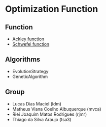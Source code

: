 # Optimization Function

## Function
- [Ackley function](https://en.wikipedia.org/wiki/Ackley_function)
- [Schwefel function](https://www.sfu.ca/~ssurjano/schwef.html)

## Algorithms
- EvolutionStrategy
- GeneticAlgorithm

## Group
- Lucas Dias Maciel (ldm)
- Matheus Viana Coelho Albuquerque (mvca)
- Riei Joaquim Matos Rodrigues (rjmr)
- Thiago da Silva Araujo (tsa3)
